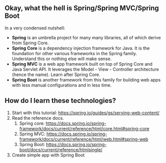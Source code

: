 

## Okay, what the hell is Spring/Spring MVC/Spring Boot
In a very condensed nutshell:
- **Spring** is an umbrella project for many many libraries, all of which derive from Spring Core.
-  **Spring Core** is a dependency injection framework for Java. It is the foundation for other various frameworks in the Spring family.  Understand this or nothing else will make sense.
- **Spring MVC** is a web app framework built on top of Spring Core and Java Servlet API. It leverages the Model - View - Controller architecture (hence the name). Learn after Spring Core. 
- **Spring Boot** is another framework from this family for building web apps with less manual configurations and in less time.

## How do I learn these technologies? 
1. Start with this tutorial: https://spring.io/guides/gs/serving-web-content/
2. Read the reference docs.
   1.  Spring core: https://docs.spring.io/spring-framework/docs/current/reference/html/core.html#spring-core
   2.  Spring MVC: https://docs.spring.io/spring-framework/docs/current/reference/html/web.html#spring-web
   3.  Spring Boot: https://docs.spring.io/spring-boot/docs/current/reference/htmlsingle/
3. Create simple app with Spring Boot


